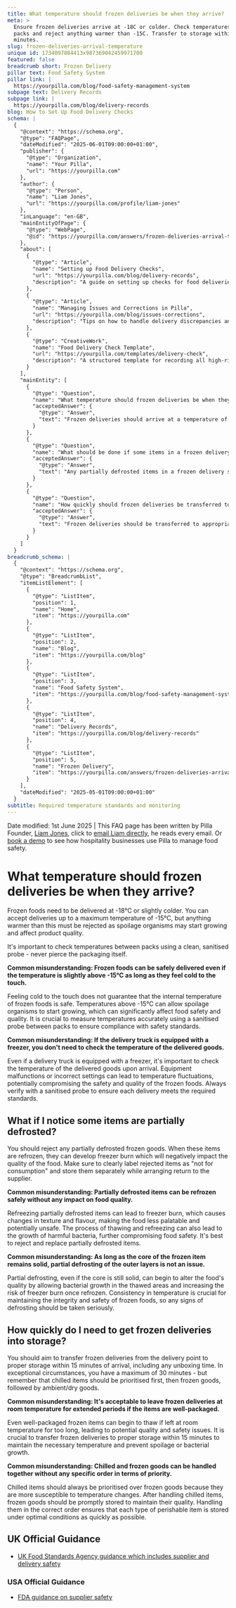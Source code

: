 ```yaml
---
title: What temperature should frozen deliveries be when they arrive?
meta: >
  Ensure frozen deliveries arrive at -18C or colder. Check temperatures between
  packs and reject anything warmer than -15C. Transfer to storage within 15
  minutes.
slug: frozen-deliveries-arrival-temperature
unique id: 1734097884413x987369042459971700
featured: false
breadcrumb short: Frozen Delivery
pillar text: Food Safety System
pillar link: |
  https://yourpilla.com/blog/food-safety-management-system
subpage text: Delivery Records
subpage link: |
  https://yourpilla.com/blog/delivery-records
blog: How to Set Up Food Delivery Checks
schema: |
  {
    "@context": "https://schema.org",
    "@type": "FAQPage",
    "dateModified": "2025-06-01T09:00:00+01:00",
    "publisher": {
      "@type": "Organization",
      "name": "Your Pilla",
      "url": "https://yourpilla.com"
    },
    "author": {
      "@type": "Person",
      "name": "Liam Jones",
      "url": "https://yourpilla.com/profile/liam-jones"
    },
    "inLanguage": "en-GB",
    "mainEntityOfPage": {
      "@type": "WebPage",
      "@id": "https://yourpilla.com/answers/frozen-deliveries-arrival-temperature"
    },
    "about": [
      {
        "@type": "Article",
        "name": "Setting up Food Delivery Checks",
        "url": "https://yourpilla.com/blog/delivery-records",
        "description": "A guide on setting up checks for food deliveries to ensure compliance with safety standards and prevent delivery issues."
      },
      {
        "@type": "Article",
        "name": "Managing Issues and Corrections in Pilla",
        "url": "https://yourpilla.com/blog/issues-corrections",
        "description": "Tips on how to handle delivery discrepancies and compliance issues effectively using Pilla."
      },
      {
        "@type": "CreativeWork",
        "name": "Food Delivery Check Template",
        "url": "https://yourpilla.com/templates/delivery-check",
        "description": "A structured template for recording all high-risk deliveries, helping to maintain adherence to safety regulations."
      }
    ],
    "mainEntity": [
      {
        "@type": "Question",
        "name": "What temperature should frozen deliveries be when they arrive?",
        "acceptedAnswer": {
          "@type": "Answer",
          "text": "Frozen deliveries should arrive at a temperature of -18°C or colder, up to a maximum of -15°C. Anything warmer than -15°C should be rejected to prevent the growth of spoilage organisms that may affect food quality. It is important to check the temperature between packs using a clean, sanitised probe, without piercing the packaging to ensure compliance with safety standards."
        }
      },
      {
        "@type": "Question",
        "name": "What should be done if some items in a frozen delivery are partially defrosted?",
        "acceptedAnswer": {
          "@type": "Answer",
          "text": "Any partially defrosted items in a frozen delivery should be rejected. Refreezing such items can cause freezer burn, affecting the texture and flavour of the food, and potentially leading to unsafe food conditions. Rejected items should be clearly labeled as 'not for consumption' and stored separately while arrangements for return to the supplier are made."
        }
      },
      {
        "@type": "Question",
        "name": "How quickly should frozen deliveries be transferred to storage?",
        "acceptedAnswer": {
          "@type": "Answer",
          "text": "Frozen deliveries should be transferred to appropriate storage within 15 minutes of arrival, including unboxing time. In exceptional circumstances, a maximum of 30 minutes is allowable. Prioritising chilling items before frozen goods, and then ambient or dry goods, ensures each type of perishable item is stored under optimal conditions quickly."
        }
      }
    ]
  }
breadcrumb_schema: |
  {
    "@context": "https://schema.org",
    "@type": "BreadcrumbList",
    "itemListElement": [
      {
        "@type": "ListItem",
        "position": 1,
        "name": "Home",
        "item": "https://yourpilla.com"
      },
      {
        "@type": "ListItem",
        "position": 2,
        "name": "Blog",
        "item": "https://yourpilla.com/blog"
      },
      {
        "@type": "ListItem",
        "position": 3,
        "name": "Food Safety System",
        "item": "https://yourpilla.com/blog/food-safety-management-system"
      },
      {
        "@type": "ListItem",
        "position": 4,
        "name": "Delivery Records",
        "item": "https://yourpilla.com/blog/delivery-records"
      },
      {
        "@type": "ListItem",
        "position": 5,
        "name": "Frozen Delivery",
        "item": "https://yourpilla.com/answers/frozen-deliveries-arrival-temperature"
      }
    ],
    "dateModified": "2025-05-01T09:00:00+01:00"
  }
subtitle: Required temperature standards and monitoring
---
```


Date modified: 1st June 2025 | This FAQ page has been written by Pilla Founder, [Liam Jones](https://yourpilla.com/profile/liam-jones), click to [email Liam directly](https://mailto:liam@yourpilla.com/), he reads every email. Or [book a demo](https://calendly.com/pilla/demo) to see how hospitality businesses use Pilla to manage food safety.

# What temperature should frozen deliveries be when they arrive?

Frozen foods need to be delivered at -18°C or slightly colder. You can accept deliveries up to a maximum temperature of -15°C, but anything warmer than this must be rejected as spoilage organisms may start growing and affect product quality.

It's important to check temperatures between packs using a clean, sanitised probe - never pierce the packaging itself.

**Common misunderstanding: Frozen foods can be safely delivered even if the temperature is slightly above -15°C as long as they feel cold to the touch.**

Feeling cold to the touch does not guarantee that the internal temperature of frozen foods is safe. Temperatures above -15°C can allow spoilage organisms to start growing, which can significantly affect food safety and quality. It is crucial to measure temperatures accurately using a sanitised probe between packs to ensure compliance with safety standards.

**Common misunderstanding: If the delivery truck is equipped with a freezer, you don't need to check the temperature of the delivered goods.**

Even if a delivery truck is equipped with a freezer, it's important to check the temperature of the delivered goods upon arrival. Equipment malfunctions or incorrect settings can lead to temperature fluctuations, potentially compromising the safety and quality of the frozen foods. Always verify with a sanitised probe to ensure each delivery meets the required standards.

## What if I notice some items are partially defrosted?

You should reject any partially defrosted frozen goods. When these items are refrozen, they can develop freezer burn which will negatively impact the quality of the food. Make sure to clearly label rejected items as "not for consumption" and store them separately while arranging return to the supplier.

**Common misunderstanding: Partially defrosted items can be refrozen safely without any impact on food quality.**

Refreezing partially defrosted items can lead to freezer burn, which causes changes in texture and flavour, making the food less palatable and potentially unsafe. The process of thawing and refreezing can also lead to the growth of harmful bacteria, further compromising food safety. It's best to reject and replace partially defrosted items.

**Common misunderstanding: As long as the core of the frozen item remains solid, partial defrosting of the outer layers is not an issue.**

Partial defrosting, even if the core is still solid, can begin to alter the food's quality by allowing bacterial growth in the thawed areas and increasing the risk of freezer burn once refrozen. Consistency in temperature is crucial for maintaining the integrity and safety of frozen foods, so any signs of defrosting should be taken seriously.

## How quickly do I need to get frozen deliveries into storage?

You should aim to transfer frozen deliveries from the delivery point to proper storage within 15 minutes of arrival, including any unboxing time. In exceptional circumstances, you have a maximum of 30 minutes - but remember that chilled items should be prioritised first, then frozen goods, followed by ambient/dry goods.

**Common misunderstanding: It's acceptable to leave frozen deliveries at room temperature for extended periods if the items are well-packaged.**

Even well-packaged frozen items can begin to thaw if left at room temperature for too long, leading to potential quality and safety issues. It is crucial to transfer frozen deliveries to proper storage within 15 minutes to maintain the necessary temperature and prevent spoilage or bacterial growth.

**Common misunderstanding: Chilled and frozen goods can be handled together without any specific order in terms of priority.**

Chilled items should always be prioritised over frozen goods because they are more susceptible to temperature changes. After handling chilled items, frozen goods should be promptly stored to maintain their quality. Handling them in the correct order ensures that each type of perishable item is stored under optimal conditions as quickly as possible.

## UK Official Guidance

-   [UK Food Standards Agency guidance which includes supplier and delivery safety](https://www.food.gov.uk/business-guidance/managing-food-safety)

### USA Official Guidance

-   [FDA guidance on supplier safety](https://www.fda.gov/food/importing-food-products-united-states/industry-resources-third-party-audit-standards-and-fsma-supplier-verification-requirements)
